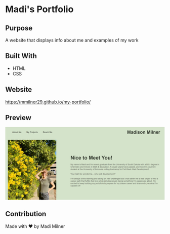 # Madi's Portfolio

## Purpose
A website that displays info about me and examples of my work 

## Built With
* HTML
* CSS

## Website

https://mmilner29.github.io/my-portfolio/

## Preview

![Website Preview](/assets/images/portfolio-preview.png)

## Contribution
Made with ❤️ by Madi Milner


